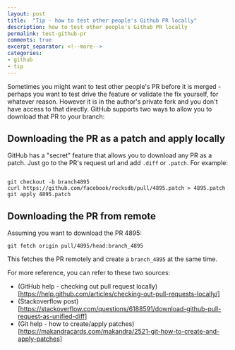 ```yaml
---
layout: post
title:  "Tip - how to test other people's Github PR locally"
description: how to test other people's Github PR locally
permalink: test-github-pr
comments: true
excerpt_separator: <!--more-->
categories:
- github
- tip
---
```


Sometimes you might want to test other people's PR before it is merged - perhaps you want to test drive the feature or validate the fix yourself, for whatever reason. However it is in the author's private fork and you don't have access to that directly. GitHub supports two ways to allow you to download that PR to your branch:

## Downloading the PR as a patch and apply locally

GitHub has a "secret" feature that allows you to download any PR as a patch. Just go to the PR's request url and add `.diff` or `.patch`. For example:

```

git checkout -b branch4895
curl https://github.com/facebook/rocksdb/pull/4895.patch > 4895.patch
git apply 4895.patch

```

## Downloading the PR from remote

Assuming you want to download the PR 4895:

```
git fetch origin pull/4895/head:branch_4895
```

This fetches the PR remotely and create a `branch_4895` at the same time. 

For more reference, you can refer to these two sources:

* (GitHub help - checking out pull request locally)[https://help.github.com/articles/checking-out-pull-requests-locally/]
* (Stackoverflow post)[https://stackoverflow.com/questions/6188591/download-github-pull-request-as-unified-diff]
* (Git help - how to create/apply patches)[https://makandracards.com/makandra/2521-git-how-to-create-and-apply-patches]

